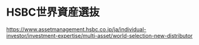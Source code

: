 # HSBC世界資産選抜
https://www.assetmanagement.hsbc.co.jp/ja/individual-investor/investment-expertise/multi-asset/world-selection-new-distributor
